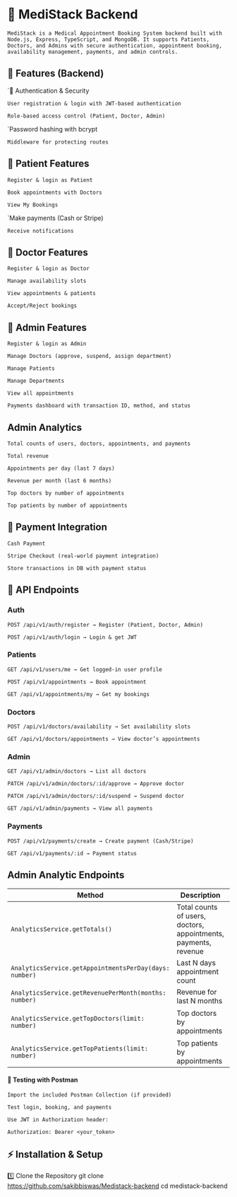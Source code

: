 # 🏥 MediStack Backend

`MediStack is a Medical Appointment Booking System backend built with Node.js, Express, TypeScript, and MongoDB.
It supports Patients, Doctors, and Admins with secure authentication, appointment booking, availability management, payments, and admin controls.`

## 🚀 Features (Backend)
`🔹 Authentication & Security

`User registration & login with JWT-based authentication`

`Role-based access control (Patient, Doctor, Admin)`

`Password hashing with bcrypt

`Middleware for protecting routes`

## 🔹 Patient Features

`Register & login as Patient`

`Book appointments with Doctors`

`View My Bookings`

`Make payments (Cash or Stripe)

`Receive notifications`

## 🔹 Doctor Features

`Register & login as Doctor`

`Manage availability slots`

`View appointments & patients`

`Accept/Reject bookings`

## 🔹 Admin Features

`Register & login as Admin`

`Manage Doctors (approve, suspend, assign department)`

`Manage Patients`

`Manage Departments`

`View all appointments`

`Payments dashboard with transaction ID, method, and status`

## Admin Analytics
`Total counts of users, doctors, appointments, and payments`

`Total revenue`

`Appointments per day (last 7 days)`

`Revenue per month (last 6 months)`

`Top doctors by number of appointments`

`Top patients by number of appointments`

## 🔹 Payment Integration

`Cash Payment`

`Stripe Checkout (real-world payment integration)`

`Store transactions in DB with payment status`




## 🔑 API Endpoints
### Auth

`POST /api/v1/auth/register → Register (Patient, Doctor, Admin)`

`POST /api/v1/auth/login → Login & get JWT`

### Patients

`GET /api/v1/users/me → Get logged-in user profile`

`POST /api/v1/appointments → Book appointment`

`GET /api/v1/appointments/my → Get my bookings`

### Doctors

`POST /api/v1/doctors/availability → Set availability slots`

`GET /api/v1/doctors/appointments → View doctor’s appointments`

### Admin

`GET /api/v1/admin/doctors → List all doctors`

`PATCH /api/v1/admin/doctors/:id/approve → Approve doctor`

`PATCH /api/v1/admin/doctors/:id/suspend → Suspend doctor`

`GET /api/v1/admin/payments → View all payments`

### Payments

`POST /api/v1/payments/create → Create payment (Cash/Stripe)`

`GET /api/v1/payments/:id → Payment status`

## Admin Analytic Endpoints

| Method                                                 | Description                                                     | Returns                                                                        |
| ------------------------------------------------------ | --------------------------------------------------------------- | ------------------------------------------------------------------------------ |
| `AnalyticsService.getTotals()`                         | Total counts of users, doctors, appointments, payments, revenue | `{ usersCount, doctorsCount, appointmentsCount, paymentsCount, totalRevenue }` |
| `AnalyticsService.getAppointmentsPerDay(days: number)` | Last N days appointment count                                   | `[ { date, count } ]`                                                          |
| `AnalyticsService.getRevenuePerMonth(months: number)`  | Revenue for last N months                                       | `[ { month, revenue } ]`                                                       |
| `AnalyticsService.getTopDoctors(limit: number)`        | Top doctors by appointments                                     | `[ { doctorId, name, specialization, count } ]`                                |
| `AnalyticsService.getTopPatients(limit: number)`       | Top patients by appointments                                    | `[ { patientId, name, email, count } ]`                                        |


#### 🧪 Testing with Postman

`Import the included Postman Collection (if provided)`

`Test login, booking, and payments`

`Use JWT in Authorization header:`

`Authorization: Bearer <your_token>`
 



## ⚡ Installation & Setup
1️⃣ Clone the Repository
git clone https://github.com/sakibbiswas/Medistack-backend
cd medistack-backend